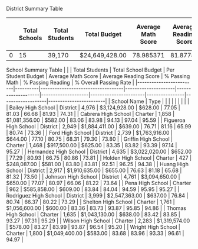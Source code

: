 

District Summary Table

|   | Total Schools | Total Students | Total Budget   | Average Math Score | Average Reading Score | % Passing Math | % Passing Reading | % Overall Passing Rate |
|---|---------------|----------------|----------------|--------------------|-----------------------|----------------|-------------------|------------------------|
| 0 | 15            | 39,170         | $24,649,428.00 | 78.985371          | 81.87784              | 74.98%         | 85.81%            | 80.43%                 |


School Summary Table
|                         |          | Total Students                    | Total School Budget | Per Student Budget | Average Math Score | Average Reading Score | % Passing Math | % Passing Reading | % Overall Passing Rate |
|-------------------------|----------|-----------------------------------|---------------------|--------------------|--------------------|-----------------------|----------------|-------------------|------------------------|
| School   Name           | Type     |                                   |                     |                    |                    |                       |                |                   |                        |
| Bailey   High School    | District |                            4,976  |      $3,124,928.00  | $628.00            | 77.05              | 81.03                 | 66.68          | 81.93             | 74.31                  |
| Cabrera   High School   | Charter  |                            1,858  | $1,081,356.00       | $582.00            | 83.06              | 83.98                 | 94.13          | 97.04             | 95.59                  |
| Figueroa   High School  | District |                            2,949  | $1,884,411.00       | $639.00            | 76.71              | 81.16                 | 65.99          | 80.74             | 73.36                  |
| Ford High   School      | District |                            2,739  | $1,763,916.00       | $644.00            | 77.10              | 80.75                 | 68.31          | 79.30             | 73.80                  |
| Griffin   High School   | Charter  |                            1,468  | $917,500.00         | $625.00            | 83.35              | 83.82                 | 93.39          | 97.14             | 95.27                  |
| Hernandez   High School | District |                            4,635  | $3,022,020.00       | $652.00            | 77.29              | 80.93                 | 66.75          | 80.86             | 73.81                  |
| Holden   High School    | Charter  |                              427  | $248,087.00         | $581.00            | 83.80              | 83.81                 | 92.51          | 96.25             | 94.38                  |
| Huang High   School     | District |                            2,917  | $1,910,635.00       | $655.00            | 76.63              | 81.18                 | 65.68          | 81.32             | 73.50                  |
| Johnson   High School   | District |                            4,761  | $3,094,650.00       | $650.00            | 77.07              | 80.97                 | 66.06          | 81.22             | 73.64                  |
| Pena High   School      | Charter  |                              962  | $585,858.00         | $609.00            | 83.84              | 84.04                 | 94.59          | 95.95             | 95.27                  |
| Rodriguez   High School | District |                            3,999  | $2,547,363.00       | $637.00            | 76.84              | 80.74                 | 66.37          | 80.22             | 73.29                  |
| Shelton   High School   | Charter  |                            1,761  | $1,056,600.00       | $600.00            | 83.36              | 83.73                 | 93.87          | 95.85             | 94.86                  |
| Thomas   High School    | Charter  |                            1,635  | $1,043,130.00       | $638.00            | 83.42              | 83.85                 | 93.27          | 97.31             | 95.29                  |
| Wilson   High School    | Charter  |                            2,283  | $1,319,574.00       | $578.00            | 83.27              | 83.99                 | 93.87          | 96.54             | 95.20                  |
| Wright   High School    | Charter  |                            1,800  | $1,049,400.00       | $583.00            | 83.68              | 83.96                 | 93.33          | 96.61             | 94.97                  |
